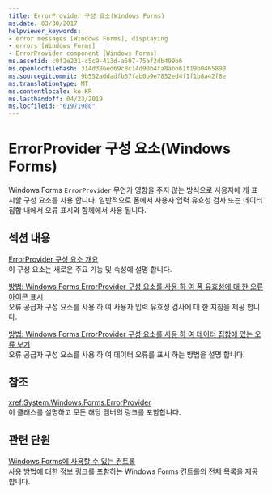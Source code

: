 ```yaml
---
title: ErrorProvider 구성 요소(Windows Forms)
ms.date: 03/30/2017
helpviewer_keywords:
- error messages [Windows Forms], displaying
- errors [Windows Forms]
- ErrorProvider component [Windows Forms]
ms.assetid: c0f2e231-c5c9-413d-a507-75af2db499b6
ms.openlocfilehash: 314d386ed69c8c14d90b4fa8abb61f19b0465890
ms.sourcegitcommit: 9b552addadfb57fab0b9e7852ed4f1f1b8a42f8e
ms.translationtype: MT
ms.contentlocale: ko-KR
ms.lasthandoff: 04/23/2019
ms.locfileid: "61971980"
---
```

# <a name="errorprovider-component-windows-forms"></a>ErrorProvider 구성 요소(Windows Forms)
Windows Forms `ErrorProvider` 무언가 영향을 주지 않는 방식으로 사용자에 게 표시할 구성 요소를 사용 합니다. 일반적으로 폼에서 사용자 입력 유효성 검사 또는 데이터 집합 내에서 오류 표시와 함께에서 사용 됩니다.  
  
## <a name="in-this-section"></a>섹션 내용  
 [ErrorProvider 구성 요소 개요](errorprovider-component-overview-windows-forms.md)  
 이 구성 요소는 새로운 주요 기능 및 속성에 설명 합니다.  
  
 [방법: Windows Forms ErrorProvider 구성 요소를 사용 하 여 폼 유효성에 대 한 오류 아이콘 표시](display-error-icons-for-form-validation-with-wf-errorprovider.md)  
 오류 공급자 구성 요소를 사용 하 여 사용자 입력 유효성 검사에 대 한 지침을 제공 합니다.  
  
 [방법: Windows Forms ErrorProvider 구성 요소를 사용 하 여 데이터 집합에 있는 오류 보기](view-errors-within-a-dataset-with-wf-errorprovider-component.md)  
 오류 공급자 구성 요소를 사용 하 여 데이터 오류를 표시 하는 방법을 설명 합니다.  
  
## <a name="reference"></a>참조  
 <xref:System.Windows.Forms.ErrorProvider>  
 이 클래스를 설명하고 모든 해당 멤버의 링크를 포함합니다.  
  
## <a name="related-sections"></a>관련 단원  
 [Windows Forms에 사용할 수 있는 컨트롤](controls-to-use-on-windows-forms.md)  
 사용 방법에 대한 정보 링크를 포함하는 Windows Forms 컨트롤의 전체 목록을 제공합니다.
